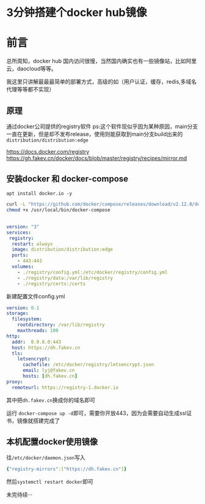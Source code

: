 # 3分钟搭建个docker hub镜像


# 前言
总所周知，docker hub 国内访问很慢，当然国内确实也有一些镜像站，比如阿里云，daocloud等等。

我这里只讲解最最最简单的部署方式，高级的如（用户认证，缓存，redis,多域名代理等等都不实现）
## 原理
通过docker公司提供的registry软件  ps:这个软件现似乎因为某种原因，main分支一直在更新，但是却不发布release，使用则能获取到main分支build出来的`distribution/distribution:edge`

<https://docs.docker.com/registry>  
<https://gh.fakev.cn/docker/docs/blob/master/registry/recipes/mirror.md>  

## 安装docker 和 docker-compose
`apt install docker.io -y`

```sh
curl -L "https://github.com/docker/compose/releases/download/v2.12.0/docker-compose-$(uname -s)-$(uname -m)" -o /usr/local/bin/docker-compose
chmod +x /usr/local/bin/docker-compose
```
##
```yml
version: "3"
services:
 registry:
  restart: always
  image: distribution/distribution:edge
  ports:
    - 443:443
  volumes:
    - ./registry/config.yml:/etc/docker/registry/config.yml
    - ./registry/data:/var/lib/registry
    - ./registry/certs:/certs
```

新建配置文件config.yml
```yml
version: 0.1
storage:
  filesystem:
    rootdirectory: /var/lib/registry
    maxthreads: 100
http:
  addr:  0.0.0.0:443
  host: https://dh.fakev.cn
  tls:
    letsencrypt:
      cachefile: /etc/docker/registry/letsencrypt.json
      email: lyj@fakev.cn
      hosts: [dh.fakev.cn]
proxy:
  remoteurl: https://registry-1.docker.io   
```
其中把`dh.fakev.cn`换成你的域名即可

运行 `docker-compose up -d`即可，需要你开放443，因为会需要自动生成ssl证书，镜像就搭建完成了

## 本机配置docker使用镜像
往`/etc/docker/daemon.json`写入
```yml
{"registry-mirrors":["https://dh.fakev.cn"]}
```
然后`systemctl restart docker`即可

未完待续···
